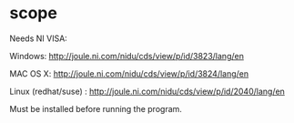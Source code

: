scope
=====

Needs NI VISA:

Windows: http://joule.ni.com/nidu/cds/view/p/id/3823/lang/en

MAC OS X: http://joule.ni.com/nidu/cds/view/p/id/3824/lang/en

Linux (redhat/suse) : http://joule.ni.com/nidu/cds/view/p/id/2040/lang/en

Must be installed before running the program.

